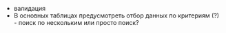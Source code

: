 - валидация
- В основных таблицах предусмотреть отбор данных по критериям (?) - поиск по нескольким или просто поиск?